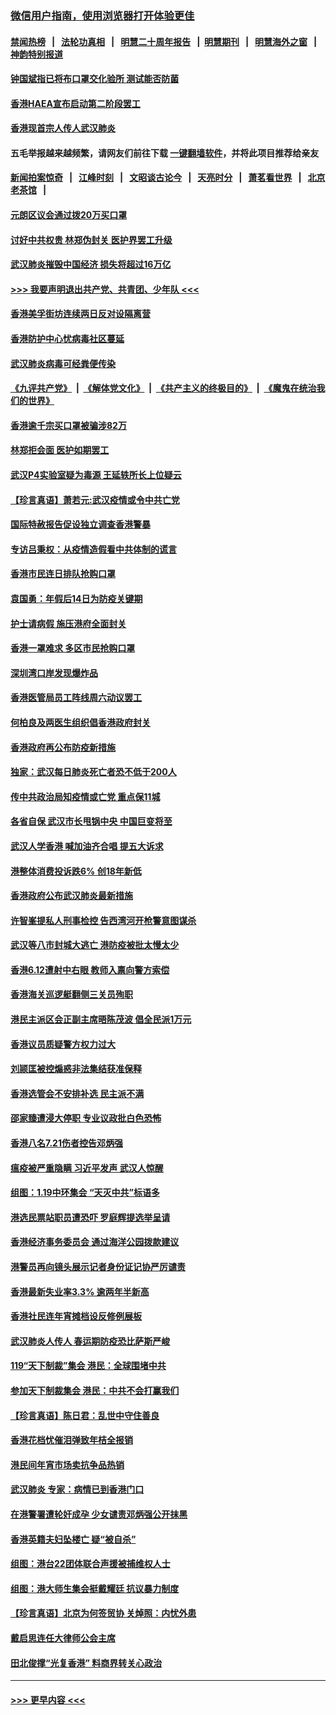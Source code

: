 ### [微信用户指南，使用浏览器打开体验更佳](https://github.com/gfw-breaker/banned-news1/blob/master/indexes/wechat-guide.md?t=0)
#### [禁闻热榜](热点新闻.md?t=0)  &nbsp;&nbsp;|&nbsp;&nbsp; [法轮功真相](https://github.com/gfw-breaker/truth/blob/master/README.md?t=0) &nbsp;&nbsp;|&nbsp;&nbsp; [明慧二十周年报告](https://github.com/gfw-breaker/mh-reports/blob/master/README.md?t=0) &nbsp;&nbsp;|&nbsp;&nbsp;[明慧期刊](https://github.com/gfw-breaker/mh-qikan) &nbsp;&nbsp;|&nbsp;&nbsp; [明慧海外之窗](https://github.com/gfw-breaker/mh-news/blob/master/README.md?t=0) &nbsp;&nbsp;|&nbsp;&nbsp; [神韵特别报道](https://github.com/gfw-breaker/mh-news/blob/master/shenyun.md?t=0)
#### [钟国斌指已将布口罩交化验所 测试能否防菌](../pages/nsc415/n11842783.md?t=02041855) 
#### [香港HAEA宣布启动第二阶段罢工](../pages/nsc415/n11842723.md?t=02041855) 
#### [香港现首宗人传人武汉肺炎](../pages/nsc415/n11842766.md?t=02041855) 
#### 五毛举报越来越频繁，请网友们前往下载 [一键翻墙软件](https://github.com/gfw-breaker/ssr-accounts)，并将此项目推荐给亲友
#### [新闻拍案惊奇](https://github.com/gfw-breaker/banned-news1/blob/master/pages/link4.md) &nbsp;&nbsp;|&nbsp;&nbsp; [江峰时刻](https://github.com/gfw-breaker/banned-news1/blob/master/pages/link4.md) &nbsp;&nbsp;|&nbsp;&nbsp; [文昭谈古论今](https://github.com/gfw-breaker/banned-news1/blob/master/pages/link4.md) &nbsp;&nbsp;|&nbsp;&nbsp; [天亮时分](https://github.com/gfw-breaker/banned-news1/blob/master/pages/link4.md) &nbsp;&nbsp;|&nbsp;&nbsp; [萧茗看世界](https://github.com/gfw-breaker/banned-news1/blob/master/pages/link4.md) &nbsp;&nbsp;|&nbsp;&nbsp; [北京老茶馆](https://github.com/gfw-breaker/banned-news1/blob/master/pages/link4.md) &nbsp;&nbsp;|&nbsp;&nbsp; 
#### [元朗区议会通过拨20万买口罩](../pages/nsc415/n11842754.md?t=02041855) 
#### [讨好中共权贵 林郑伪封关 医护界罢工升级](../pages/nsc415/n11842359.md?t=02041855) 
#### [武汉肺炎摧毁中国经济 损失将超过16万亿](../pages/nsc415/n11839723.md?t=02041855) 
#### [>>> 我要声明退出共产党、共青团、少年队 <<<](https://github.com/begood0513/goodnews/blob/master/quit/letter.md) 
#### [香港美孚街坊连续两日反对设隔离营](../pages/nsc415/n11839962.md?t=02041855) 
#### [香港防护中心忧病毒社区蔓延](../pages/nsc415/n11839933.md?t=02041855) 
#### [武汉肺炎病毒可经粪便传染](../pages/nsc415/n11839939.md?t=02041855) 
#### [《九评共产党》](https://github.com/begood0513/9ping.md/blob/master/README.md) &nbsp;|&nbsp; [《解体党文化》](../../../../jtdwh.md/blob/master/README.md)  &nbsp;|&nbsp; [《共产主义的终极目的》](../../../../gczydzjmd.md/blob/master/README.md) &nbsp;|&nbsp; [《魔鬼在统治我们的世界》](../../../../mgztzwmdsj.md/blob/master/README.md) 
#### [香港逾千宗买口罩被骗涉82万](../pages/nsc415/n11839914.md?t=02041855) 
#### [林郑拒会面 医护如期罢工](../pages/nsc415/n11839892.md?t=02041855) 
#### [武汉P4实验室疑为毒源 王延轶所长上位疑云](../pages/nsc415/n11835543.md?t=02041855) 
#### [【珍言真语】萧若元:武汉疫情或令中共亡党](../pages/nsc415/n11829394.md?t=02041855) 
#### [国际特赦报告促设独立调查香港警暴](../pages/nsc415/n11833845.md?t=02041855) 
#### [专访吕秉权：从疫情造假看中共体制的谎言](../pages/nsc415/n11833813.md?t=02041855) 
#### [香港市民连日排队抢购口罩](../pages/nsc415/n11833794.md?t=02041855) 
#### [袁国勇：年假后14日为防疫关键期](../pages/nsc415/n11831088.md?t=02041855) 
#### [护士请病假 施压港府全面封关](../pages/nsc415/n11831030.md?t=02041855) 
#### [香港一罩难求 多区市民抢购口罩](../pages/nsc415/n11831002.md?t=02041855) 
#### [深圳湾口岸发现爆炸品](../pages/nsc415/n11828802.md?t=02041855) 
#### [香港医管局员工阵线周六动议罢工](../pages/nsc415/n11828762.md?t=02041855) 
#### [何柏良及两医生组织倡香港政府封关](../pages/nsc415/n11828749.md?t=02041855) 
#### [香港政府再公布防疫新措施](../pages/nsc415/n11828716.md?t=02041855) 
#### [独家：武汉每日肺炎死亡者恐不低于200人](../pages/nsc415/n11828240.md?t=02041855) 
#### [传中共政治局知疫情或亡党 重点保11城](../pages/nsc415/n11828145.md?t=02041855) 
#### [各省自保 武汉市长甩锅中央 中国巨变将至](../pages/nsc415/n11828021.md?t=02041855) 
#### [武汉人学香港 喊加油齐合唱 提五大诉求](../pages/nsc415/n11827046.md?t=02041855) 
#### [港整体消费投诉跌6% 创18年新低](../pages/nsc415/n11817280.md?t=02041855) 
#### [香港政府公布武汉肺炎最新措施](../pages/nsc415/n11817152.md?t=02041855) 
#### [许智峯提私人刑事检控 告西湾河开枪警意图谋杀](../pages/nsc415/n11817132.md?t=02041855) 
#### [武汉等八市封城大逃亡 港防疫被批太慢太少](../pages/nsc415/n11817058.md?t=02041855) 
#### [香港6.12遭射中右眼 教师入禀向警方索偿](../pages/nsc415/n11814678.md?t=02041855) 
#### [香港海关巡逻艇翻侧三关员殉职](../pages/nsc415/n11814604.md?t=02041855) 
#### [港民主派区会正副主席晤陈茂波 倡全民派1万元](../pages/nsc415/n11814582.md?t=02041855) 
#### [香港议员质疑警方权力过大](../pages/nsc415/n11814560.md?t=02041855) 
#### [刘颕匡被控煽惑非法集结获准保释](../pages/nsc415/n11811727.md?t=02041855) 
#### [香港选管会不安排补选 民主派不满](../pages/nsc415/n11811691.md?t=02041855) 
#### [邵家臻遭浸大停职 专业议政批白色恐怖](../pages/nsc415/n11811670.md?t=02041855) 
#### [香港八名7.21伤者控告邓炳强](../pages/nsc415/n11811623.md?t=02041855) 
#### [瘟疫被严重隐瞒 习近平发声 武汉人惊醒](../pages/nsc415/n11811186.md?t=02041855) 
#### [组图：1.19中环集会 “天灭中共”标语多](../pages/nsc415/n11809514.md?t=02041855) 
#### [港选民票站职员遭恐吓 罗庭辉提选举呈请](../pages/nsc415/n11808914.md?t=02041855) 
#### [香港经济事务委员会 通过海洋公园拨款建议](../pages/nsc415/n11808906.md?t=02041855) 
#### [港警员再向镜头展示记者身份证记协严厉谴责](../pages/nsc415/n11808888.md?t=02041855) 
#### [香港最新失业率3.3% 逾两年半新高](../pages/nsc415/n11808887.md?t=02041855) 
#### [香港社民连年宵摊档设反修例展板](../pages/nsc415/n11808857.md?t=02041855) 
#### [武汉肺炎人传人 春运期防疫恐比萨斯严峻](../pages/nsc415/n11808739.md?t=02041855) 
#### [119“天下制裁”集会 港民：全球围堵中共](../pages/nsc415/n11806318.md?t=02041855) 
#### [参加天下制裁集会 港民：中共不会打赢我们](../pages/nsc415/n11806596.md?t=02041855) 
#### [【珍言真语】陈日君：乱世中守住善良](../pages/nsc415/n11806247.md?t=02041855) 
#### [香港花档忧催泪弹致年桔全报销](../pages/nsc415/n11806130.md?t=02041855) 
#### [港民间年宵市场卖抗争品热销](../pages/nsc415/n11806073.md?t=02041855) 
#### [武汉肺炎 专家：病情已到香港门口](../pages/nsc415/n11806020.md?t=02041855) 
#### [在港警署遭轮奸成孕 少女谴责邓炳强公开抹黑](../pages/nsc415/n11805981.md?t=02041855) 
#### [香港英籍夫妇坠楼亡 疑“被自杀”](../pages/nsc415/n11805937.md?t=02041855) 
#### [组图：港台22团体联合声援被捕维权人士](../pages/nsc415/n11801834.md?t=02041855) 
#### [组图：港大师生集会挺戴耀廷 抗议暴力制度](../pages/nsc415/n11799298.md?t=02041855) 
#### [【珍言真语】北京为何签贸协 关焯照：内忧外患](../pages/nsc415/n11799790.md?t=02041855) 
#### [戴启思连任大律师公会主席](../pages/nsc415/n11799306.md?t=02041855) 
#### [田北俊撑“光复香港” 料商界转关心政治](../pages/nsc415/n11799287.md?t=02041855) 

----
#### [ >>> 更早内容 <<< ](../indexes/nsc415-earlier.md)
